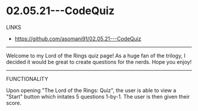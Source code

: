 # 02.05.21---CodeQuiz

LINKS

- https://github.com/asomani91/02.05.21---CodeQuiz

-----

Welcome to my Lord of the Rings quiz page! As a huge fan of the trilogy, I decided it would be great to create questions for the nerds. Hope you enjoy!

-----

FUNCTIONALITY

Upon opening "The Lord of the Rings: Quiz", the user is able to view a "Start" button which initates 5 questions 1-by-1. The user is then given their score.